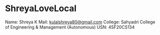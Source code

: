 # ShreyaLoveLocal
Name: Shreya K
Mail: kulalshreya80@gmail.com
College: Sahyadri College of Engineering & Management (Autonomous)
USN: 4SF20CS134
